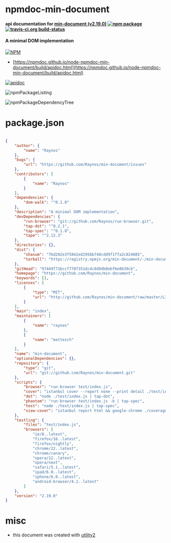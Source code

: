 # npmdoc-min-document

#### api documentation for  [min-document (v2.19.0)](https://github.com/Raynos/min-document)  [![npm package](https://img.shields.io/npm/v/npmdoc-min-document.svg?style=flat-square)](https://www.npmjs.org/package/npmdoc-min-document) [![travis-ci.org build-status](https://api.travis-ci.org/npmdoc/node-npmdoc-min-document.svg)](https://travis-ci.org/npmdoc/node-npmdoc-min-document)

#### A minimal DOM implementation

[![NPM](https://nodei.co/npm/min-document.png?downloads=true&downloadRank=true&stars=true)](https://www.npmjs.com/package/min-document)

- [https://npmdoc.github.io/node-npmdoc-min-document/build/apidoc.html](https://npmdoc.github.io/node-npmdoc-min-document/build/apidoc.html)

[![apidoc](https://npmdoc.github.io/node-npmdoc-min-document/build/screenCapture.buildCi.browser.%252Ftmp%252Fbuild%252Fapidoc.html.png)](https://npmdoc.github.io/node-npmdoc-min-document/build/apidoc.html)

![npmPackageListing](https://npmdoc.github.io/node-npmdoc-min-document/build/screenCapture.npmPackageListing.svg)

![npmPackageDependencyTree](https://npmdoc.github.io/node-npmdoc-min-document/build/screenCapture.npmPackageDependencyTree.svg)



# package.json

```json

{
    "author": {
        "name": "Raynos"
    },
    "bugs": {
        "url": "https://github.com/Raynos/min-document/issues"
    },
    "contributors": [
        {
            "name": "Raynos"
        }
    ],
    "dependencies": {
        "dom-walk": "^0.1.0"
    },
    "description": "A minimal DOM implementation",
    "devDependencies": {
        "run-browser": "git://github.com/Raynos/run-browser.git",
        "tap-dot": "^0.2.1",
        "tap-spec": "^0.1.8",
        "tape": "^2.12.3"
    },
    "directories": {},
    "dist": {
        "shasum": "7bd282e3f5842ed295bb748cdd9f1ffa2c824685",
        "tarball": "https://registry.npmjs.org/min-document/-/min-document-2.19.0.tgz"
    },
    "gitHead": "97449f71bccf778f351dc4c8d9db0ebf6e8b39cb",
    "homepage": "https://github.com/Raynos/min-document",
    "keywords": [],
    "licenses": [
        {
            "type": "MIT",
            "url": "http://github.com/Raynos/min-document/raw/master/LICENSE"
        }
    ],
    "main": "index",
    "maintainers": [
        {
            "name": "raynos"
        },
        {
            "name": "mattesch"
        }
    ],
    "name": "min-document",
    "optionalDependencies": {},
    "repository": {
        "type": "git",
        "url": "git://github.com/Raynos/min-document.git"
    },
    "scripts": {
        "browser": "run-browser test/index.js",
        "cover": "istanbul cover --report none --print detail ./test/index.js",
        "dot": "node ./test/index.js | tap-dot",
        "phantom": "run-browser test/index.js -b | tap-spec",
        "test": "node ./test/index.js | tap-spec",
        "view-cover": "istanbul report html && google-chrome ./coverage/index.html"
    },
    "testling": {
        "files": "test/index.js",
        "browsers": [
            "ie/8..latest",
            "firefox/16..latest",
            "firefox/nightly",
            "chrome/22..latest",
            "chrome/canary",
            "opera/12..latest",
            "opera/next",
            "safari/5.1..latest",
            "ipad/6.0..latest",
            "iphone/6.0..latest",
            "android-browser/4.2..latest"
        ]
    },
    "version": "2.19.0"
}
```



# misc
- this document was created with [utility2](https://github.com/kaizhu256/node-utility2)
